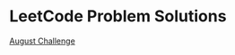 # LeetCode Problem Solutions

[August Challenge](https://github.com/prajwal2495/Leet_code/tree/master/src/August%20challenge)
